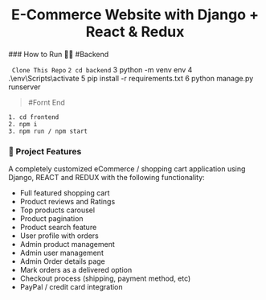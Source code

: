 <h1 align=center>E-Commerce Website with Django + React & Redux</h1>
### How to Run 🏃‍♀️
#Backend

``` Clone This Repo```
```2 cd backend```
3 python -m venv env
4 .\env\Scripts\activate
5 pip install -r requirements.txt 
6 python manage.py runserver

> #Fornt End

```shell
1. cd frontend
2. npm i 
3. npm run / npm start
```

### 🚀 Project Features

A completely customized eCommerce / shopping cart application using Django, REACT and REDUX with the following functionality:

- Full featured shopping cart
- Product reviews and Ratings
- Top products carousel
- Product pagination
- Product search feature
- User profile with orders
- Admin product management
- Admin user management
- Admin Order details page
- Mark orders as a delivered option
- Checkout process (shipping, payment method, etc)
- PayPal / credit card integration
